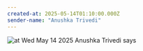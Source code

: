 ```yaml
---
created-at: 2025-05-14T01:10:00.000Z
sender-name: "Anushka Trivedi"
---
```


![at Wed May 14 2025 Anushka Trivedi says](./messages/images/IMG-20250514-WA0001.jpg)

